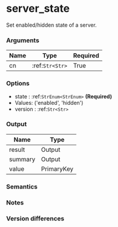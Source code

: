 [//]: # (THE CONTENT BELOW IS GENERATED. DO NOT EDIT.)
# server_state
Set enabled/hidden state of a server.

### Arguments
|Name|Type|Required
|-|-|-
|cn|:ref:`Str<Str>`|True

### Options
* state : :ref:`StrEnum<StrEnum>` **(Required)**
 * Values: ('enabled', 'hidden')
* version : :ref:`Str<Str>`

### Output
|Name|Type
|-|-
|result|Output
|summary|Output
|value|PrimaryKey

[//]: # (ADD YOUR NOTES BELOW. THESE WILL BE PICKED EVERY TIME THE DOCS ARE REGENERATED. //end)
### Semantics

### Notes

### Version differences